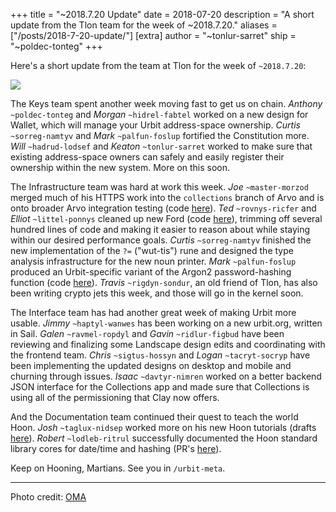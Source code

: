 +++
title = "~2018.7.20 Update"
date = 2018-07-20
description = "A short update from the Tlon team for the week of ~2018.7.20."
aliases = ["/posts/2018-7-20-update/"]
[extra]
author = "~tonlur-sarret"
ship = "~poldec-tonteg"
+++

Here's a short update from the team at Tlon for the week of `~2018.7.20`:

![](https://media.urbit.org/fora/updates/~2018.7.13-Update-1.jpg)

The Keys team spent another week moving fast to get us on chain. *Anthony*
`~poldec-tonteg` and *Morgan*  `~hidrel-fabtel` worked on a new design for
Wallet, which will manage your Urbit address-space ownership. *Curtis*
`~sorreg-namtyv` and *Mark* `~palfun-foslup` fortified the Constitution more.
*Will* `~hadrud-lodsef` and *Keaton* `~tonlur-sarret` worked to make sure that
existing address-space owners can safely and easily register their ownership
within the new system. More on this soon.

The Infrastructure team was hard at work this week. *Joe* `~master-morzod`
merged much of his HTTPS work into the `collections` branch of Arvo and is onto
broader Arvo integration testing (code [here](https://github.com/urbit/arvo/tree/collections)).
*Ted* `~rovnys-ricfer`
and *Elliot* `~littel-ponnys` cleaned up new Ford (code
[here](https://github.com/urbit/arvo/branches/all?utf8=%E2%9C%93&query=ford-turbo)),
trimming off several hundred lines
of code and making it easier to reason about while staying within our desired
performance goals. *Curtis* `~sorreg-namtyv` finished the new implementation of
the `?=` ("wut-tis") rune and designed the type analysis infrastructure for the
new noun printer. *Mark* `~palfun-foslup` produced an Urbit-specific variant of
the Argon2 password-hashing function (code [here](https://github.com/urbit/argon2)).
*Travis* `~rigdyn-sondur`, an old friend of Tlon, has also been writing crypto
jets this week, and those will go in the kernel soon.

The Interface team has had another great week of making Urbit more usable.
*Jimmy* `~haptyl-wanwes` has been working on a new urbit.org, written in Sail.
*Galen* `~ravmel-ropdyl` and *Gavin* `~ridlur-figbud` have been reviewing and
finalizing some Landscape design edits and coordinating with the frontend team.
*Chris* `~sigtus-hossyn` and *Logan* `~tacryt-socryp` have been implementing the
updated designs on desktop and mobile and churning through issues. *Isaac*
`~davtyr-nimren` worked on a better backend JSON interface for the Collections
app and made sure that Collections is using all of the permissioning that Clay now offers.

And the Documentation team continued their quest to teach the world Hoon. *Josh*
`~taglux-nidsep` worked more on his new Hoon tutorials (drafts [here](https://github.com/joshuareagan/doc-drafts)).
*Robert* `~lodleb-ritrul` successfully documented the Hoon standard library cores
for date/time and hashing (PR's [here](https://github.com/urbit/docs/pulls)).

Keep on Hooning, Martians. See you in `/urbit-meta`.


---

Photo credit: [OMA](http://oma.eu/news/from-ciam-to-cyberspace-architecture-and-the-community)
